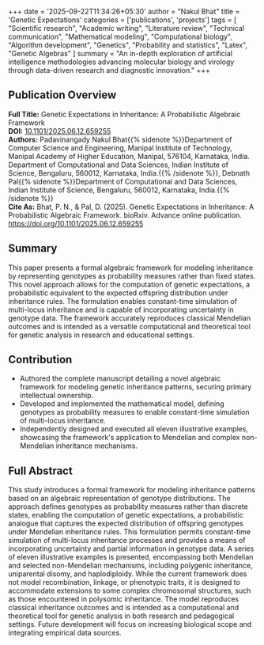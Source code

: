 +++
date = '2025-09-22T11:34:26+05:30'
author = "Nakul Bhat"
title = 'Genetic Expectations'
categories = ['publications', 'projects']
tags = [
  "Scientific research",
  "Academic writing",
  "Literature review",
  "Technical communication",
  "Mathematical modeling",
  "Computational biology",
  "Algorithm development",
  "Genetics",
  "Probability and statistics",
    "Latex",
    "Genetic Algebras"
]
summary = "An in-depth exploration of artificial intelligence methodologies advancing molecular biology and virology through data-driven research and diagnostic innovation."
+++

## Publication Overview

**Full Title:** Genetic Expectations in Inheritance: A Probabilistic Algebraic Framework  
**DOI:** [10.1101/2025.06.12.659255](https://doi.org/10.1101/2025.06.12.659255)  
**Authors:** Padavinangady Nakul Bhat{{% sidenote %}}Department of Computer
Science and Engineering, Manipal Institute of Technology, Manipal Academy of
Higher Education, Manipal, 576104, Karnataka, India.<br>Department of
Computational and Data Sciences, Indian Institute of Science, Bengaluru,
560012, Karnataka, India.{{% /sidenote %}}, Debnath Pal{{% sidenote
%}}Department of Computational and Data Sciences, Indian Institute of Science,
Bengaluru, 560012, Karnataka, India.{{% /sidenote %}}  
**Cite As:** Bhat, P. N., & Pal, D. (2025). Genetic Expectations in Inheritance: A Probabilistic Algebraic Framework. bioRxiv. Advance online publication. https://doi.org/10.1101/2025.06.12.659255

## Summary
This paper presents a formal algebraic framework for modeling inheritance by
representing genotypes as probability measures rather than fixed states. This
novel approach allows for the computation of genetic expectations, a
probabilistic equivalent to the expected offspring distribution under
inheritance rules. The formulation enables constant-time simulation of
multi-locus inheritance and is capable of incorporating uncertainty in genotype
data. The framework accurately reproduces classical Mendelian outcomes and is
intended as a versatile computational and theoretical tool for genetic analysis
in research and educational settings.

## Contribution
- Authored the complete manuscript detailing a novel algebraic framework for
modeling genetic inheritance patterns, securing primary intellectual ownership.
- Developed and implemented the mathematical model, defining genotypes as
probability measures to enable constant-time simulation of multi-locus
inheritance.
- Independently designed and executed all eleven illustrative examples,
showcasing the framework's application to Mendelian and complex non-Mendelian
inheritance mechanisms.

## Full Abstract
This study introduces a formal framework for modeling inheritance patterns based on an algebraic representation of genotype distributions. The approach defines genotypes as probability measures rather than discrete states, enabling the computation of genetic expectations, a probabilistic analogue that captures the expected distribution of offspring genotypes under Mendelian inheritance rules. This formulation permits constant-time simulation of multi-locus inheritance processes and provides a means of incorporating uncertainty and partial information in genotype data. A series of eleven illustrative examples is presented, encompassing both Mendelian and selected non-Mendelian mechanisms, including polygenic inheritance, uniparental disomy, and haplodiploidy. While the current framework does not model recombination, linkage, or phenotypic traits, it is designed to accommodate extensions to some complex chromosomal structures, such as those encountered in polysomic inheritance. The model reproduces classical inheritance outcomes and is intended as a computational and theoretical tool for genetic analysis in both research and pedagogical settings. Future development will focus on increasing biological scope and integrating empirical data sources.
